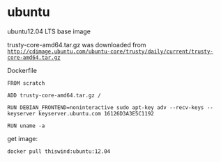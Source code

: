 # ubuntu
ubuntu12.04 LTS base image

trusty-core-amd64.tar.gz was downloaded from <code>http://cdimage.ubuntu.com/ubuntu-core/trusty/daily/current/trusty-core-amd64.tar.gz</code>

Dockerfile
```
FROM scratch

ADD trusty-core-amd64.tar.gz /

RUN DEBIAN_FRONTEND=noninteractive sudo apt-key adv --recv-keys --keyserver keyserver.ubuntu.com 16126D3A3E5C1192

RUN uname -a
```

get image:
```
docker pull thiswind:ubuntu:12.04
```
